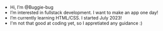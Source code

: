 - Hi, I’m @Buggie-bug
- I’m interested in fullstack development. I want to make an app one day!
- I’m currently learning HTML/CSS. I started July 2023!
- I'm not that good at coding yet, so I appretiated any guidance :)

<!---
Buggie-bug/Buggie-bug is a ✨ special ✨ repository because its `README.md` (this file) appears on your GitHub profile.
You can click the Preview link to take a look at your changes.
--->
